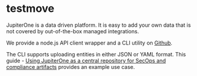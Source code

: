 # testmove

JupiterOne is a data driven platform. It is easy to add your own data that is not covered by out-of-the-box managed integrations.

We provide a node.js API client wrapper and a CLI utility on [Github](https://github.com/JupiterOne/jupiterone-client-nodejs).

The CLI supports uploading entities in either JSON or YAML format. This guide - [Using JupiterOne as a central repository for SecOps and compliance artifacts](../../security-operations/secops-artifacts-in-j1.md) provides an example use case.
